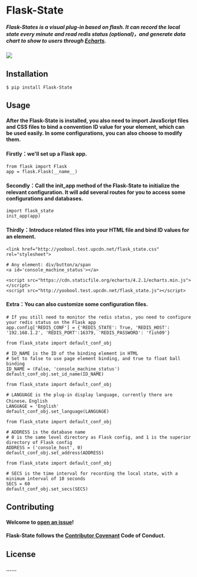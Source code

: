 # Flask-State

##### Flask-States is a visual plug-in based on flash. It can record the local state every minute and read redis status (optional)，and generate data chart to show to users through [Echarts](https://github.com/apache/incubator-echarts).

[![](https://img.shields.io/badge/license-MIT-green.svg?style=flat-square)](https://github.com/yoobool/flask-state/blob/master/LICENSE)



## Installation
```
$ pip install Flask-State
```


## Usage

#### After the Flask-State is installed, you also need to import JavaScript files and CSS files to bind a convention ID value for your element, which can be used easily. In some configurations, you can also choose to modify them.


#### Firstly：we'll set up a Flask app.
```
from flask import Flask
app = flask.Flask(__name__)
```

#### Secondly：Call the init_app method of the Flask-State to initialize the relevant configuration. It will add several routes for you to access some configurations and databases.
```
import flask_state
init_app(app)
```

#### Thirdly：Introduce related files into your HTML file and bind ID values for an element.
```
<link href="http://yoobool.test.upcdn.net/flask_state.css" rel="stylesheet">

# Any element: div/button/a/span
<a id='console_machine_status'></a>

<script src="https://cdn.staticfile.org/echarts/4.2.1/echarts.min.js"></script>
<script src="http://yoobool.test.upcdn.net/flask_state.js"></script>
```

#### Extra：You can also customize some configuration files.
```
# If you still need to monitor the redis status, you need to configure your redis status on the Flask app
app.config['REDIS_CONF'] = {'REDIS_STATE': True, 'REDIS_HOST': '192.168.1.2', 'REDIS_PORT':16379, 'REDIS_PASSWORD': 'fish09'}
```

```
from flask_state import default_conf_obj

# ID_NAME is the ID of the binding element in HTML
# Set to false to use page element binding, and true to float ball binding
ID_NAME = (False, 'console_machine_status')
default_conf_obj.set_id_name(ID_NAME)
```

```
from flask_state import default_conf_obj

# LANGUAGE is the plug-in display language, currently there are Chinese，English
LANGUAGE = 'English'
default_conf_obj.set_language(LANGUAGE)
```

```
from flask_state import default_conf_obj

# ADDRESS is the database name
# 0 is the same level directory as Flask config, and 1 is the superior directory of Flask config
ADDRESS = ('console_host', 0)
default_conf_obj.set_address(ADDRESS)
```

```
from flask_state import default_conf_obj

# SECS is the time interval for recording the local state, with a minimum interval of 10 seconds
SECS = 60
default_conf_obj.set_secs(SECS)
```



## Contributing
#### Welcome to [open an issue](https://github.com/yoobool/flask-state/issue/new)!

#### Flask-State follows the [Contributor Covenant](https://www.contributor-covenant.org/version/1/3/0/code-of-conduct/) Code of Conduct.


## License
#### ......